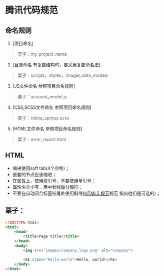 <conter>腾讯代码规范</conter>
=============

命名规则
-------------
1. [项目命名]<br>

> 栗子：my_project_name

2. [目录命名 有复数结构时，要采用复数命名法]<br>

> 栗子：scripts，styles，images,data_models

3. [JS文件命名 参照项目命名规则]<br>

> 栗子：account_model.js

4. [CSS,SCSS文件命名 参照项目命名规则]<br>

> 栗子：retina_sprites.scss</font>

5. [HTML文件命名 参照项目命名规则]<br>

> 栗子：error_report.html

HTML
-------------
<ul>
    <li>缩进使用soft tab(4个空格)；</li>
    <li>嵌套的节点应该缩进；</li>
    <li>在属性上，使用双引号，不要使用单引号；</li>
    <li>属性名全小写，用中划线做分隔符；</li>
    <li>不要在自动闭合标签结尾处使用斜线(<a href="https://dev.w3.org/html5/spec-author-view/syntax.html#syntax-start-tag">HTML5 规范</a>规范 指出他们是可选的)；</li>
</ul>

栗子：
-------------
``` html
<!DOCTYPE html>
<html>
    <head>
        <title>Page title</title>
    </head>
    <body>
        <img src="images/company_logo.png" alt="Company">

        <h1 class="hello-world">Hello, world!</h1>
    </body>
</html>
```